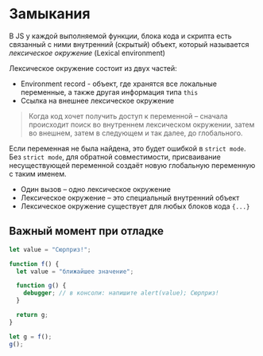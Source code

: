 # Замыкания

В JS у каждой выполняемой функции, блока кода и скрипта есть связанный с ними внутренний (скрытый)
объект, который называется *лексическое окружение* (Lexical environment)

Лексическое окружение состоит из двух частей:

- Environment record - объект, где хранятся все локальные переменные, а также другая информация типа `this`
- Ссылка на внешнее лексическое окружение

> Когда код хочет получить доступ к переменной – сначала происходит поиск во внутреннем лексическом окружении, 
> затем во внешнем, затем в следующем и так далее, до глобального.

Если переменная не была найдена, это будет ошибкой в `strict mode`. Без `strict mode`, для обратной совместимости, 
присваивание несуществующей переменной создаёт новую глобальную переменную с таким именем.

- Один вызов – одно лексическое окружение
- Лексическое окружение – это специальный внутренний объект
- Лексическое окружение существует для любых блоков кода `{...}`

## Важный момент при отладке

```js
let value = "Сюрприз!";

function f() {
  let value = "ближайшее значение";

  function g() {
    debugger; // в консоли: напишите alert(value); Сюрприз!
  }

  return g;
}

let g = f();
g();
```
